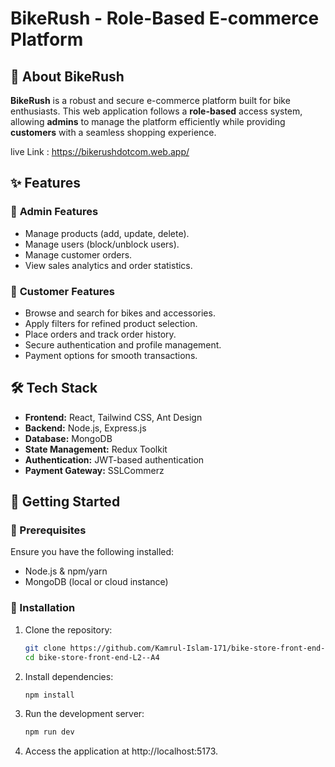 # BikeRush - Role-Based E-commerce Platform

## 🚴 About BikeRush
**BikeRush** is a robust and secure e-commerce platform built for bike enthusiasts. This web application follows a **role-based** access system, allowing **admins** to manage the platform efficiently while providing **customers** with a seamless shopping experience.

live Link : https://bikerushdotcom.web.app/

## ✨ Features
### 🔹 **Admin Features**
- Manage products (add, update, delete).
- Manage users (block/unblock users).
- Manage customer orders.
- View sales analytics and order statistics.

### 🔹 **Customer Features**
- Browse and search for bikes and accessories.
- Apply filters for refined product selection.
- Place orders and track order history.
- Secure authentication and profile management.
- Payment options for smooth transactions.


## 🛠️ Tech Stack
- **Frontend:** React, Tailwind CSS, Ant Design
- **Backend:** Node.js, Express.js
- **Database:** MongoDB
- **State Management:** Redux Toolkit
- **Authentication:** JWT-based authentication
- **Payment Gateway:** SSLCommerz

## 🚀 Getting Started
### 🔧 Prerequisites
Ensure you have the following installed:
- Node.js & npm/yarn
- MongoDB (local or cloud instance)

### 🔹 Installation
1. Clone the repository:
   ```sh
   git clone https://github.com/Kamrul-Islam-171/bike-store-front-end-L2--A4-
   cd bike-store-front-end-L2--A4
2. Install dependencies:
   ```sh
   npm install
3. Run the development server:
   ```sh
   npm run dev
4. Access the application at http://localhost:5173.

